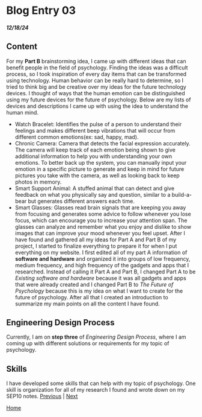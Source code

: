 # Blog Entry 03
##### 12/18/24
## Content
For my **Part B** brainstorming idea, I came up with different ideas that can benefit people in the field of psychology. Finding the ideas was a difficult process, so I took inspiration of every day items that can be transformed using technology. Human behavior can be really hard to determine, so I tried to think big and be creative over my ideas for the future technology devices. I thought of ways that the human emotion can be distinguished using my future devices for the future of psychology. Below are my lists of devices and descriptions I came up with using the idea to understand the human mind.
 * Watch Bracelet: Identifies the pulse of a person to understand their feelings and makes different beep vibrations that will occur from different common emotions(ex: sad, happy, mad).
 * Chronic Camera: Camera that detects the facial expression accurately. The camera will keep track of each emotion being shown to give additional information to help you with understanding your own emotions. To better back up the system, you can manually input your emotion in a specific picture to generate and keep in mind for future pictures you take with the camera, as well as looking back to keep photos in memory. 
 * Smart Support Animal: A stuffed animal that can detect and give feedback on what you physically say and question, similar to a build-a-bear but generates different answers each time.
 * Smart Glasses: Glasses read brain signals that are keeping you away from focusing and generates some advice to follow whenever you lose focus, which can encourage you to increase your attention span. The glasses can analyze and remember what you enjoy and dislike to show images that can improve your mood whenever you feel upset.
After I have found and gathered all my ideas for Part A and Part B of my project, I started to finalize everything to prepare it for when I put everything on my website. I first edited all of my part A information of **software and hardware** and organized it into groups of low frequency, medium frequency, and high frequency of the gadgets and apps that I researched. Instead of calling it Part A and Part B, I changed Part A to be _Existing software and hardware_ because it was all gadgets and apps that were already created and I changed Part B to _The Future of Psychology_ because this is my idea on what I want to create for the future of psychology. After all that I created an introduction to summarize my main points on all the content I have found. 

## Engineering Design Process
Currently, I am on **step three** of _Engineering Design Process_, where I am coming up with different solutions or requirements for my topic of psychology. 
## Skills
I have developed some skills that can help with my topic of psychology. One skill is organization for all of my research I found and wrote down on my SEP10 notes. 
[Previous](entry02.md) | [Next](entry04.md)

[Home](../README.md)
